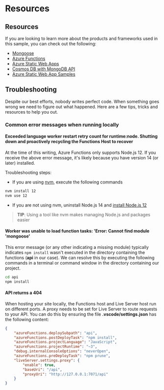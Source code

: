 # Resources

## Resources

If you are looking to learn more about the products and frameworks used in this sample, you can check out the following:

- [Mongoose](https://mongoosejs.com/)
- [Azure Functions](https://docs.microsoft.com/azure/azure-functions/functions-overview)
- [Azure Static Web Apps](https://docs.microsoft.com/azure/static-web-apps/overview)
- [Cosmos DB with MongoDB API](https://docs.microsoft.com/azure/cosmos-db/mongodb-introduction)
- [Azure Static Web App Samples](https://github.com/microsoft/static-web-apps-gallery-code-samples)

## Troubleshooting

Despite our best efforts, nobody writes perfect code. When something goes wrong we need to figure out what happened. Here are a few tips, tricks and resources to help you out.

### Common error messages when running locally

#### Exceeded language worker restart retry count for runtime:node. Shutting down and proactively recycling the Functions Host to recover

At the time of this writing, Azure Functions only supports Node.js 12. If you receive the above error message, it's likely because you have version 14 (or later) installed.

Troubleshooting steps:

- If you are using [nvm](https://github.com/nvm-sh/nvm), execute the following commands

```bash
nvm install 12
nvm use 12
```

- If you are not using nvm, uninstall Node.js 14 and [install Node.js 12](https://nodejs.org/dist/latest-v12.x/)

> **TIP**: Using a tool like nvm makes managing Node.js and packages easier

#### Worker was unable to load function tasks: 'Error: Cannot find module 'mongoose'

This error message (or any other indicating a missing module) typically indicates `npm install` wasn't executed in the directory containing the functions (**api** in our case). We can resolve this by executing the following commands in a terminal or command window in the directory containing our project.

```bash
cd api
npm install
```

#### API returns a 404

When hosting your site locally, the Functions host and Live Server host run on different ports. A proxy needs to be set for Live Server to route requests to your API. You can do this by ensuring the file **.vscode/settings.json** has the following content:

```json
{
    "azureFunctions.deploySubpath": "api",
    "azureFunctions.postDeployTask": "npm install",
    "azureFunctions.projectLanguage": "JavaScript",
    "azureFunctions.projectRuntime": "~3",
    "debug.internalConsoleOptions": "neverOpen",
    "azureFunctions.preDeployTask": "npm prune",
    "liveServer.settings.proxy": {
        "enable": true,
        "baseUri": "/api",
        "proxyUri": "http://127.0.0.1:7071/api"
    }
}
```
